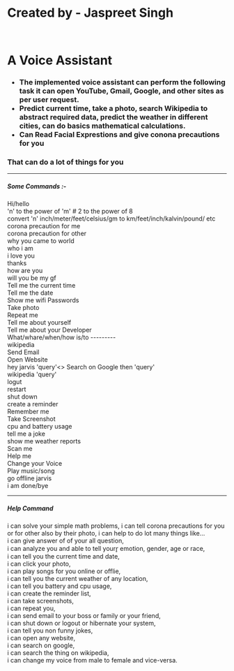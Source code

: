 <h1>Created by - Jaspreet Singh</h1><br>

<h1>A Voice Assistant</h1> 

<h3><ul>
<li>The implemented voice assistant can perform the
following task it can open YouTube, Gmail, Google, and
  other sites as per user request.</li>
<li>Predict current time, take a photo, search Wikipedia to
abstract required data, predict the weather in different
cities, can do basics mathematical calculations.</li>
 <li> Can Read Facial Exprestions and give conona precautions for you </li>
</ul></h3>

<h3>That can do a lot of things for you</h3>

_________________________________________________________________________________________________________________________________________________________________________________


<h5>Some Commands :-</h5>

<p>
Hi/hello<br>
'n' to the power of 'm' # 2 to the power of 8<br>
convert 'n' inch/meter/feet/celsius/gm to km/feet/inch/kalvin/pound/ etc <br>
corona precaution for me<br>
corona precaution for other<br>
why you came to world<br>
who i am<br>
i love you<br>
thanks<br>
how are you<br>
will you be my gf<br>
Tell me the current time<br>
Tell me the date<br>
Show me wifi Passwords<br>
Take photo<br>
Repeat me<br>
Tell me about yourself<br>
Tell me about your Developer<br>
What/whare/when/how is/to ---------<br>
wikipedia<br>
Send Email<br>
Open Website<br>
hey jarvis 'query'<>
Search on Google then 'query'<br>
wikipedia 'query'<br>
logut<br>
restart<br>
shut down<br>
create a reminder<br>
Remember me<br>
Take Screenshot<br>
cpu and battery usage<br>
tell me a joke<br>
show me weather reports<br>
Scan me<br>
Help me<br>
Change your Voice<br>
Play music/song<br>
go offline jarvis<br>
i am done/bye<br>
</p>

_________________________________________________________________________________________________________________________________________________________________________________

<h5>Help Command</h5>

<p>
i can solve your simple math problems,
i can tell corona precautions for you or for other also by their photo,
i can help to do lot many things like...<br>
i can give answer of of your all question,<br>
i can analyze you and able to tell yourr̥ emotion, gender, age or race,<br>
i can tell you the current time and date,<br>
i can click your photo,<br>
i can play songs for you online or offlie,<br>
i can tell you the current weather of any location,<br>
i can tell you battery and cpu usage,<br>
i can create the reminder list,<br>
i can take screenshots,<br>
i can repeat you,<br>
i can send email to your boss or family or your friend,<br>
i can shut down or logout or hibernate your system,<br>
i can tell you non funny jokes,<br>
i can open any website,<br>
i can search on google,<br>
i can search the thing on wikipedia,<br>
i can change my voice from male to female and vice-versa.
</p>
